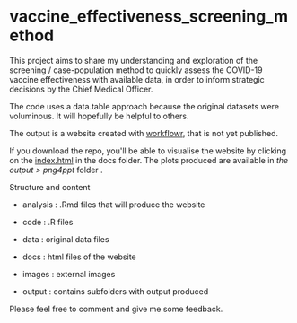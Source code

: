 # vaccine_effectiveness_screening_method

This project aims to share my understanding and exploration of the screening / case-population method to quickly assess the COVID-19 vaccine effectiveness with available data, in order to inform strategic decisions by the Chief Medical Officer.

The code uses a data.table approach because the original datasets were voluminous. It will hopefully be helpful to others. 

The output is a website created with [workflowr][], that is not yet published. 

If you download the repo, you'll be able to visualise the website by clicking on the [index.html](index.html) in the docs folder. The plots produced are available in _the output > png4ppt_ folder .


Structure and content

- analysis : .Rmd files that will produce the website

- code : .R files 

- data : original data files

- docs : html files of the website

- images : external images

- output : contains subfolders with output produced


Please feel free to comment and give me some feedback.


[workflowr]: https://github.com/jdblischak/workflowr
